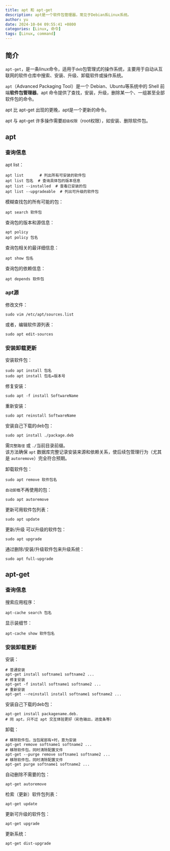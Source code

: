 ```yaml
---
title: apt 和 apt-get
description: apt是一个软件包管理器，常见于Debian系Linux系统。
author: yu
date: 2024-10-04 09:55:41 +0800
categories: [Linux, 命令]
tags: [Linux, command]
---
```


## 简介

`apt-get`，是一条linux命令，适用于`deb`包管理式的操作系统，主要用于自动从互联网的软件仓库中搜索、安装、升级、卸载软件或操作系统。

`apt`（Advanced Packaging Tool）是一个 Debian、Ubuntu等系统中的 Shell 前端**软件包管理器**。apt 命令提供了查找，安装，升级，删除某一个、一组甚至全部软件包的命令。

apt 比 apt-get 出现的更晚，apt是一个更新的命令。

apt 与 apt-get 许多操作需要`超级权限`（root权限），如安装、删除软件包。

## apt

### 查询信息

apt list：
```shell
apt list       # 列出所有可安装的软件包
apt list 包名  # 查询具体包的版本信息
apt list --installed  # 查看已安装的包
apt list --upgradeable  # 列出可升级的软件包
```
模糊查找包的所有可能的包：
```shell
apt search 软件包
```
查询包的版本和源信息：
```shell
apt policy
apt policy 包名
```
查询包相关的最详细信息：
```shell
apt show 包名
```
查询包的依赖信息：
```shell
apt depends 软件包
```

### apt源

修改文件：
```shell
sudo vim /etc/apt/sources.list
```
或者，编辑软件源列表：
```shell
sudo apt edit-sources
```

### 安装卸载更新

安装软件包：
```shell
sudo apt install 包名
sudo apt install 包名=版本号
```
修复安装：
```
sudo apt -f install SoftwareName
```
重新安装：
```shell
sudo apt reinstall SoftwareName
```

安装自己下载的deb包：
```shell
sudo apt install ./package.deb
```
需`完整路径` 或 `./`当前目录前缀。<br/>
该方法确保 `apt` 数据库完整记录安装来源和依赖关系，使后续包管理行为（尤其是 `autoremove`）完全符合预期。


卸载软件包：
```shell
sudo apt remove 软件包名
```
`自动卸载`不再使用的包：
```shell
sudo apt autoremove
```
更新可用软件包列表：
```shell
sudo apt update
```
更新/升级 可以升级的软件包：
```shell
sudo apt upgrade
```
通过删除/安装/升级软件包来升级系统：
```shell
sudo apt full-upgrade
```

## apt-get

### 查询信息

搜索应用程序：
```shell
apt-cache search 包名
```
显示装细节：
```shell
apt-cache show 软件包名
```

### 安装卸载更新

安装：
```
# 普通安装
apt-get install softname1 softname2 ...
# 修复安装
apt-get -f install softname1 softname2 ...
# 重新安装
apt-get --reinstall install softname1 softname2 ...
```

安装自己下载的deb包：
```shell
apt-get install packagename.deb.
# 同 apt，只不过 apt 交互体验更好（彩色输出，进度条等）
```

卸载：
```shell
# 移除软件包，当包尾部有+时，意为安装
apt-get remove softname1 softname2 ...
# 移除软件包，同时清除配置文件
apt-get --purge remove softname1 softname2 ...
# 移除软件包，同时清除配置文件
apt-get purge softname1 softname2 ...
```
自动删除不需要的包：
```shell
apt-get autoremove
```
检索（更新）软件包列表：
```shell
apt-get update
```
更新可升级的软件包：
```shell
apt-get upgrade
```
更新系统：
```shell
apt-get dist-upgrade
```

